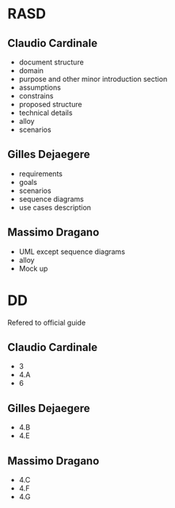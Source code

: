 # RASD
## Claudio Cardinale
* document structure
* domain
* purpose and other minor introduction section
* assumptions
* constrains 
* proposed structure
* technical details
* alloy
* scenarios

## Gilles Dejaegere
* requirements
* goals
* scenarios
* sequence diagrams
* use cases description

## Massimo Dragano
* UML except sequence diagrams
* alloy
* Mock up

# DD
Refered to official guide
## Claudio Cardinale
* 3
* 4.A
* 6

## Gilles Dejaegere
* 4.B
* 4.E

## Massimo Dragano
* 4.C
* 4.F
* 4.G

